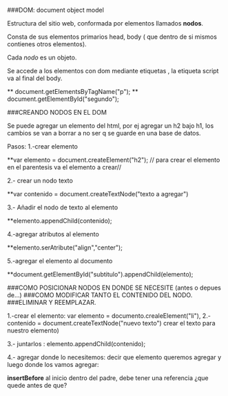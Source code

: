 ###DOM: document object model

Estructura del sitio web, conformada por elementos llamados **nodos**.

Consta de sus elementos primarios head, body ( que dentro de si mismos contienes otros elementos).

Cada *nodo* es un objeto.

Se accede a los elementos con dom mediante etiquetas , la etiqueta script va al final del body.

** document.getElementsByTagName("p");
** document.getElementById("segundo");

###CREANDO NODOS EN EL DOM

Se puede agregar un elemento del html, por ej agregar un h2 bajo h1, los cambios se van a borrar a no ser q se guarde en una base de datos.

Pasos: 1.-crear elemento

**var elemento = document.createElement("h2"); // para crear el elemento en el parentesis va el elemento a crear//

2.- crear un nodo texto

**var contenido = document.createTextNode("texto a agregar")

3.- Añadir el nodo de texto al elemento

**elemento.appendChild(contenido); 

4.-agregar atributos al elemento

**elemento.serAtribute("align","center");

5.-agregar el elemento al documento

**document.getElementById("subtitulo").appendChild(elemento);

###COMO POSICIONAR NODOS EN DONDE SE NECESITE (antes o depues de...)
###COMO MODIFICAR TANTO EL CONTENIDO DEL NODO.
###ELIMINAR Y REEMPLAZAR.

1.-crear el elemento: var elemento = documento.crealeElement("li"),
2.-			  contenido = document.createTextNode("nuevo texto") crear el texto para nuestro elemento)

3.- juntarlos : elemento.appendChild(contenido);

4.- agregar donde lo necesitemos: decir que elemento queremos agregar y luego donde los vamos agregar:

**insertBefore** al inicio dentro del padre, debe tener una referencia ¿que quede antes de que?




